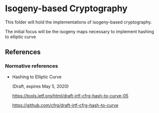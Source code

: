 # Isogeny-based Cryptography

This folder will hold the implementations of isogeny-based cryptography.

The initial focus will be the isogeny maps necessary to implement
hashing to elliptic curve

## References

### Normative references

- Hashing to Elliptic Curve

  (Draft, expires May 5, 2020)

  https://tools.ietf.org/html/draft-irtf-cfrg-hash-to-curve-05

  https://github.com/cfrg/draft-irtf-cfrg-hash-to-curve
